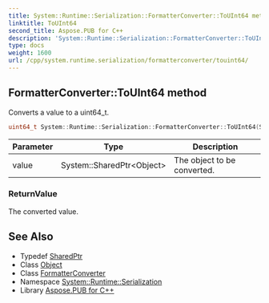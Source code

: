 ```yaml
---
title: System::Runtime::Serialization::FormatterConverter::ToUInt64 method
linktitle: ToUInt64
second_title: Aspose.PUB for C++
description: 'System::Runtime::Serialization::FormatterConverter::ToUInt64 method. Converts a value to a uint64_t in C++.'
type: docs
weight: 1600
url: /cpp/system.runtime.serialization/formatterconverter/touint64/
---
```

## FormatterConverter::ToUInt64 method


Converts a value to a uint64_t.

```cpp
uint64_t System::Runtime::Serialization::FormatterConverter::ToUInt64(System::SharedPtr<Object> value) override
```


| Parameter | Type | Description |
| --- | --- | --- |
| value | System::SharedPtr\<Object\> | The object to be converted. |

### ReturnValue

The converted value.

## See Also

* Typedef [SharedPtr](../../../system/sharedptr/)
* Class [Object](../../../system/object/)
* Class [FormatterConverter](../)
* Namespace [System::Runtime::Serialization](../../)
* Library [Aspose.PUB for C++](../../../)

